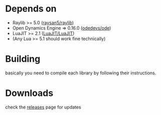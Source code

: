 # Depends on
* Raylib >= 5.0 ([raysan5/raylib](https://github.com/raysan5/raylib))
* Open Dynamics Engine => 0.16.0 ([odedevs/ode](https://bitbucket.org/odedevs/ode/)) 
* LuaJIT >= 2.1 ([LuaJIT/LuaJIT](https://github.com/LuaJIT/LuaJIT))
* (Any Lua >= 5.1 should work fine technically)
# Building
basically you need to compile each library by following their instructions.
# Downloads
check the [releases](https://github.com/xMajedz/tobas/releases) page for updates 
